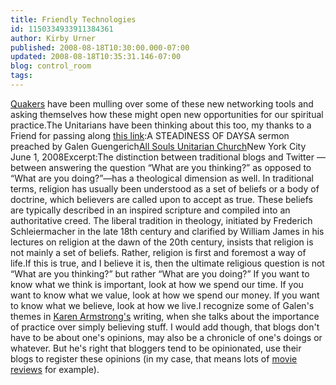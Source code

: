 ```yaml
---
title: Friendly Technologies
id: 1150334933911384361
author: Kirby Urner
published: 2008-08-18T10:30:00.000-07:00
updated: 2008-08-18T10:35:31.146-07:00
blog: control_room
tags: 
---
```


[Quakers](http://mybizmo.blogspot.com/2008/07/together-friends.html) have been mulling over some of these new networking tools and asking themselves how these might open new opportunities for our spiritual practice.The Unitarians have been thinking about this too, my thanks to a Friend for passing along [this link](http://www.allsoulsnyc.org/publications/sermons/ggsermons/a-steadiness-of-days.pdf):A STEADINESS OF DAYSA sermon preached by Galen Guengerich[All Souls Unitarian Church](http://www.allsoulsnyc.org/whoweare/history/historymain.htm)New York City June 1, 2008Excerpt:The distinction between traditional blogs and Twitter — between answering the question “What are you thinking?” as opposed to “What are you doing?”—has a theological dimension as well. In traditional terms, religion has usually been understood as a set of beliefs or a body of doctrine, which believers are called upon to accept as true. These beliefs are typically described in an inspired scripture and compiled into an authoritative creed. The liberal tradition in theology, initiated by Frederich Schleiermacher in the late 18th century and clarified by William James in his lectures on religion at the dawn of the 20th century, insists that religion is not mainly a set of beliefs. Rather, religion is first and foremost a way of life.If this is true, and I believe it is, then the ultimate religious question is not “What are you thinking?” but rather “What are you doing?” If you want to know what we think is important, look at how we spend our time. If you want to know what we value, look at how we spend our money. If you want to know what we believe, look at how we live.I recognize some of Galen's themes in [Karen Armstrong's](http://www.grunch.net/synergetics/aphiloview2.html) writing, when she talks about the importance of practice over simply believing stuff.  I would add though, that blogs don't have to be about one's opinions, may also be a chronicle of one's doings or whatever.  But he's right that bloggers tend to be opinionated, use their blogs to register these opinions (in my case, that means lots of [movie reviews](http://controlroom.blogspot.com/search?q=%22%28movie+review%29%22) for example).